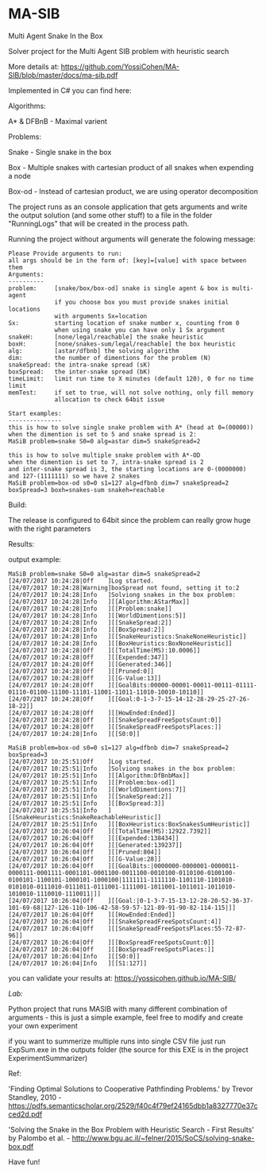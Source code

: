 # MA-SIB
Multi Agent Snake In the Box 

Solver project for the Multi Agent SIB problem with heuristic search

More details at: https://github.com/YossiCohen/MA-SIB/blob/master/docs/ma-sib.pdf

Implemented in C# you can find here:

Algorithms:

A* & DFBnB - Maximal varient

Problems:

Snake - Single snake in the box

Box - Multiple snakes with cartesian product of all snakes when expending a node

Box-od - Instead of cartesian product, we are using operator decomposition


The project runs as an console application that gets arguments and write the output solution (and some other stuff) to a file in the folder "RunningLogs" that will be created in the process path.

Running the project without arguments will generate the folowing message:
```
Please Provide arguments to run:
all args should be in the form of: [key]=[value] with space between them
Arguments:
----------
problem:     [snake/box/box-od] snake is single agent & box is multi-agent
             if you choose box you must provide snakes initial locations
             with arguments Sx=location
Sx:          starting location of snake number x, counting from 0
             when using snake you can have only 1 Sx argument
snakeH:      [none/legal/reachable] the snake heuristic
boxH:        [none/snakes-sum/legal/reachable] the box heuristic
alg:         [astar/dfbnb] the solving algorithm
dim:         the number of dimentions for the problem (N)
snakeSpread: the intra-snake spread (sK)
boxSpread:   the inter-snake spread (bK)
timeLimit:   limit run time to X minutes (default 120), 0 for no time limit
memTest:     if set to true, will not solve nothing, only fill memory
             allocation to check 64bit issue

Start examples:
---------------
this is how to solve single snake problem with A* (head at 0=(00000))
when the dimention is set to 5 and snake spread is 2:
MaSiB problem=snake S0=0 alg=astar dim=5 snakeSpread=2

this is how to solve multiple snake problem with A*-OD
when the dimention is set to 7, intra-snake spread is 2
and inter-snake spread is 3, the starting locations are 0-(0000000)
and 127-(1111111) so we have 2 snakes
MaSiB problem=box-od s0=0 s1=127 alg=dfbnb dim=7 snakeSpread=2 boxSpread=3 boxh=snakes-sum snakeh=reachable
```
Build:

The release is configured to 64bit since the problem can really grow huge with the right parameters

Results:

output example:
```
MaSiB problem=snake S0=0 alg=astar dim=5 snakeSpread=2
[24/07/2017 10:24:28|Off    ]Log started.
[24/07/2017 10:24:28|Warning]boxSpread not found, setting it to:2
[24/07/2017 10:24:28|Info   ]Solviong snakes in the box problem:
[24/07/2017 10:24:28|Info   ][[Algorithm:AStarMax]]
[24/07/2017 10:24:28|Info   ][[Problem:snake]]
[24/07/2017 10:24:28|Info   ][[WorldDimentions:5]]
[24/07/2017 10:24:28|Info   ][[SnakeSpread:2]]
[24/07/2017 10:24:28|Info   ][[BoxSpread:2]]
[24/07/2017 10:24:28|Info   ][[SnakeHeuristics:SnakeNoneHeuristic]]
[24/07/2017 10:24:28|Info   ][[BoxHeuristics:BoxNoneHeuristic]]
[24/07/2017 10:24:28|Off    ][[TotalTime(MS):10.0006]]
[24/07/2017 10:24:28|Off    ][[Expended:347]]
[24/07/2017 10:24:28|Off    ][[Generated:346]]
[24/07/2017 10:24:28|Off    ][[Pruned:0]]
[24/07/2017 10:24:28|Off    ][[G-Value:13]]
[24/07/2017 10:24:28|Off    ][[GoalBits:00000-00001-00011-00111-01111-01110-01100-11100-11101-11001-11011-11010-10010-10110]]
[24/07/2017 10:24:28|Off    ][[Goal:0-1-3-7-15-14-12-28-29-25-27-26-18-22]]
[24/07/2017 10:24:28|Off    ][[HowEnded:Ended]]
[24/07/2017 10:24:28|Off    ][[SnakeSpreadFreeSpotsCount:0]]
[24/07/2017 10:24:28|Off    ][[SnakeSpreadFreeSpotsPlaces:]]
[24/07/2017 10:24:28|Info   ][[S0:0]]

MaSiB problem=box-od s0=0 s1=127 alg=dfbnb dim=7 snakeSpread=2 boxSpread=3
[24/07/2017 10:25:51|Off    ]Log started.
[24/07/2017 10:25:51|Info   ]Solviong snakes in the box problem:
[24/07/2017 10:25:51|Info   ][[Algorithm:DfBnbMax]]
[24/07/2017 10:25:51|Info   ][[Problem:box-od]]
[24/07/2017 10:25:51|Info   ][[WorldDimentions:7]]
[24/07/2017 10:25:51|Info   ][[SnakeSpread:2]]
[24/07/2017 10:25:51|Info   ][[BoxSpread:3]]
[24/07/2017 10:25:51|Info   ][[SnakeHeuristics:SnakeReachableHeuristic]]
[24/07/2017 10:25:51|Info   ][[BoxHeuristics:BoxSnakesSumHeuristic]]
[24/07/2017 10:26:04|Off    ][[TotalTime(MS):12922.7392]]
[24/07/2017 10:26:04|Off    ][[Expended:138434]]
[24/07/2017 10:26:04|Off    ][[Generated:139237]]
[24/07/2017 10:26:04|Off    ][[Pruned:804]]
[24/07/2017 10:26:04|Off    ][[G-Value:28]]
[24/07/2017 10:26:04|Off    ][[GoalBits:|0000000-0000001-0000011-0000111-0001111-0001101-0001100-0011100-0010100-0110100-0100100-0100101-1100101-1000101-1000100|1111111-1111110-1101110-1101010-0101010-0111010-0111011-0111001-1111001-1011001-1011011-1011010-1010010-1110010-1110011|]]
[24/07/2017 10:26:04|Off    ][[Goal:|0-1-3-7-15-13-12-28-20-52-36-37-101-69-68|127-126-110-106-42-58-59-57-121-89-91-90-82-114-115|]]
[24/07/2017 10:26:04|Off    ][[HowEnded:Ended]]
[24/07/2017 10:26:04|Off    ][[SnakeSpreadFreeSpotsCount:4]]
[24/07/2017 10:26:04|Off    ][[SnakeSpreadFreeSpotsPlaces:55-72-87-96]]
[24/07/2017 10:26:04|Off    ][[BoxSpreadFreeSpotsCount:0]]
[24/07/2017 10:26:04|Off    ][[BoxSpreadFreeSpotsPlaces:]]
[24/07/2017 10:26:04|Info   ][[S0:0]]
[24/07/2017 10:26:04|Info   ][[S1:127]]

```

you can validate your results at:
https://yossicohen.github.io/MA-SIB/


*Lab:*

Python project that runs MASIB with many different combination of arguments - this is just a simple example, feel free to modify and create your own experiment

if you want to summerize multiple runs into single CSV file just run ExpSum.exe in the outputs folder (the source for this EXE is in the project ExperimentSummarizer)

Ref:

'Finding Optimal Solutions to Cooperative Pathfinding Problems.' by Trevor Standley, 2010 - https://pdfs.semanticscholar.org/2529/f40c4f79ef24165dbb1a8327770e37cced2d.pdf

'Solving the Snake in the Box Problem with Heuristic Search - First Results' by Palombo et al. - http://www.bgu.ac.il/~felner/2015/SoCS/solving-snake-box.pdf

Have fun!

